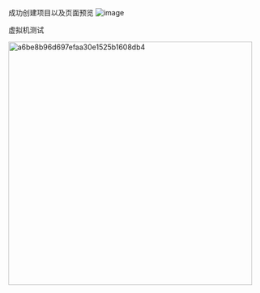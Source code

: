 成功创建项目以及页面预览
![image](https://github.com/user-attachments/assets/a2cf20d4-596f-41d7-8b6d-be6a25b31d06)

虚拟机测试

<img width="481" alt="a6be8b96d697efaa30e1525b1608db4" src="https://github.com/user-attachments/assets/fd6687e7-158c-4df8-9c20-57507e3e9869" />

